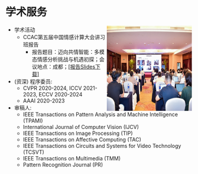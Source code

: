 # 学术服务

<a href="">
<img src="/images/CCAC_image.jpg" alt="ccac" width="230px" height="230px" style="float: right;"> 
</a>

- 学术活动
  - CCAC第五届中国情感计算大会讲习班报告
    - 报告题目：迈向共情智能：多模态情感分析挑战与机遇初探；会议地点：成都；[\[报告Slides下载\]](https://ieeexplore.ieee.org/stamp/stamp.jsp?tp=&arnumber=10904287)
- (资深) 程序委员:
    - CVPR 2020-2024, ICCV 2021-2023, ECCV 2020-2024
    - AAAI 2020-2023
- 审稿人:
    - IEEE Transactions on Pattern Analysis and Machine Intelligence (TPAMI)
    - International Journal of Computer Vision (IJCV)
    - IEEE Transactions on Image Processing (TIP)
    - IEEE Transactions on Affective Computing (TAC)
    - IEEE Transactions on Circuits and Systems for Video Technology (TCSVT)
    - IEEE Transactions on Multimedia (TMM)
    - Pattern Recognition Journal (PR)
